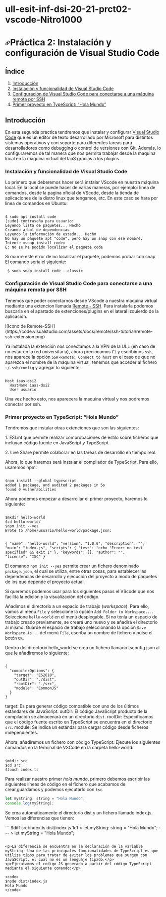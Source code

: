 # ull-esit-inf-dsi-20-21-prct02-vscode-Nitro1000
<h1><a id="user-content-práctica-2-instalación-y-configuración-de-visual-studio-code" class="anchor" aria-hidden="true" href="#práctica-2-instalación-y-configuración-de-visual-studio-code"><svg class="octicon octicon-link" viewBox="0 0 16 16" version="1.1" width="16" height="16" aria-hidden="true"><path fill-rule="evenodd" d="M7.775 3.275a.75.75 0 001.06 1.06l1.25-1.25a2 2 0 112.83 2.83l-2.5 2.5a2 2 0 01-2.83 0 .75.75 0 00-1.06 1.06 3.5 3.5 0 004.95 0l2.5-2.5a3.5 3.5 0 00-4.95-4.95l-1.25 1.25zm-4.69 9.64a2 2 0 010-2.83l2.5-2.5a2 2 0 012.83 0 .75.75 0 001.06-1.06 3.5 3.5 0 00-4.95 0l-2.5 2.5a3.5 3.5 0 004.95 4.95l1.25-1.25a.75.75 0 00-1.06-1.06l-1.25 1.25a2 2 0 01-2.83 0z"></path></svg></a>Práctica 2: Instalación y configuración de Visual Studio Code</h1>

## Índice
1. [Introducción](#id1)
2. [Instalación y funcionalidad de Visual Studio Code](#id2)
3. [Configuración de Visual Studio Code para conectarse a una máquina remota por SSH](#id3)
4. [Primer proyecto en TypeScript: “Hola Mundo”](#id4)

## Introducción<a name="id1"></a>

<p>En esta segunda practica tendremos que instalar y configurar <a href="https://es.wikipedia.org/wiki/Visual_Studio_Code" rel="nofollow">Visual Studio Code</a> que es un editor de texto desarrollado por Microsoft para distintos sistemas operativos y con soporte para diferentes tareas para desarrolladores como debugging o control de versiones con Git. Además, lo configuraremos de tal manera que nos permita trabajar desde la maquina local en la maquina virtual del IaaS gracias a los plugins.</p>

### Instalación y funcionalidad de Visual Studio Code<a name="id2"></a>

<p>Lo primero que deberemos hacer será instalar VScode en nuestra máquina local. En la local se puede hacer de varias maneras, por ejemplo: linea de comandos, desde la pagina oficial de VScode, desde la tienda de aplicaciones de la distro linux que tengamos, etc. En este caso se hara por linea de comandos en Ubuntu:</p>
<code>
$ sudo apt install code
[sudo] contraseña para usuario: 
Leyendo lista de paquetes... Hecho
Creando árbol de dependencias       
Leyendo la información de estado... Hecho
No hay un paquete apt "code", pero hay un snap con ese nombre.
Intente «snap install code»
E: No se ha podido localizar el paquete code
</code>

<p>Si ocurre este error de no localizar el paquete, podemos probar con snap. El comando seria el siguiente:</p>
<code> $ sudo snap install code --classic</code>

  
### Configuración de Visual Studio Code para conectarse a una máquina remota por SSH<a name="id3"></a>

<p>Tenemos que poder conectarnos desde VScode a nuestra maquina virtual mediante una extencion llamada <a href="https://code.visualstudio.com/docs/remote/ssh-tutorial" rel="nofollow">Remote - SSH</a>. Para instalarla podemos buscarla en el apartado de extenciones/plugins en el lateral izquierdo de la aplicación.</p>
![Icono de Remote-SSH](https://code.visualstudio.com/assets/docs/remote/ssh-tutorial/remote-ssh-extension.png)
<p>Ya instalada la extención nos conectamos a la VPN de la ULL (en caso de no estar en la red universitaria), ahora precionamos <code>F1</code> y escribimos <code>ssh</code>, nos aparece la opción <code>SSH-Remote: Connect to host</code> en el caso de que no aparezca el nombre de la maquina virtual, tenemos que acceder al fichero <code>~/.ssh/config</code> y agregar lo siguiente:</p>

<code>
Host iaas-dsi2
  HostName iaas-dsi2
  User usuario
</code>

<p>Una vez hecho esto, nos aparecera la maquina virtual y nos podremos conectar por ssh.</p>
  
### Primer proyecto en TypeScript: “Hola Mundo”<a name="id4"></a>

<p>Tendremos que instalar otras extenciones que son las siguientes:
 <p>1. ESLint que permite realizar comprobaciones de estilo sobre ficheros que incluyan código fuente en JavaScript y TypeScript.</p>
 <p>2. Live Share permite colaborar en las tareas de desarrollo en tiempo real.</p>
 Ahora, lo que haremos será instalar el compilador de TypeScript. Para ello, usaremos npm:
</p> 

<code>
$npm install --global typescript
added 1 package, and audited 2 packages in 5s
found 0 vulnerabilities
</code>


<p>Ahora podemos empezar a desarrollar el primer proyecto, haremos lo siguiente:</p>

<code>
$mkdir hello-world
$cd hello-world/
$npm init --yes
Wrote to /home/usuario/hello-world/package.json:

{
  "name": "hello-world",
  "version": "1.0.0",
  "description": "",
  "main": "index.js",
  "scripts": {
    "test": "echo \"Error: no test specified\" && exit 1"
  },
  "keywords": [],
  "author": "",
  "license": "ISC"
}
</code>

<p>El comando <code class="language-bash highlighter-rouge">npm init --yes</code> permite crear un fichero denominado <code class="language-bash highlighter-rouge">package.json</code>, el cual se utiliza, entre otras cosas,
para establecer las dependencias de desarrollo y ejecución del proyecto a modo de paquetes de los que depende el
proyecto actual.</p>
<p>Si queremos podemos usar para los siguientes pasos el VScode que nos facilita la edición y la visualización del código.</p>
<p>Añadimos el directorio a un espacio de trabajo (<em>workspace</em>). Para ello, vamos al menú <code class="language-bash highlighter-rouge">File</code> y seleccione
la opción <code class="language-bash highlighter-rouge">Add Folder to Workspace...</code>. Seleccione <code class="language-bash highlighter-rouge">hello-world</code> en el menú desplegable. Si no tenía un espacio de trabajo creado previamente, se creará uno nuevo y se añadirá el directorio al mismo. Guarde el espacio de trabajo seleccionando la opción <code class="language-bash highlighter-rouge">Save Workspace As...</code> del menú <code class="language-plaintext highlighter-rouge">File</code>, escriba un nombre de fichero y pulse el botón <code class="language-bash highlighter-rouge">OK</code>.</p>
<p>Dentro del directorio hello_world se crea un fichero llamado tsconfig.json al que le añadiremos lo siguiente:</p>

<code>
{
  "compilerOptions": {
    "target": "ES2018",
    "outDir": "./dist",
    "rootDir": "./src",
    "module": "CommonJS"
  }
}
</code>

<p>target: Es para generar código compatible con uno de los últimos estándares de JavaScript. outDir: El código JavaScript producto de la compilación se almacenará en un directorio <code class="language-plaintext highlighter-rouge">dist</code>. rootDir: Especificamos que el código fuente escrito en TypeScript se encuentra en el directorio <code class="language-plaintext highlighter-rouge">src</code>. module: Se indica un estándar para cargar código desde ficheros independientes.</p>
<p>Ahora, añadiremos un fichero con código TypeScript. Ejecute los siguientes comandos en la terminal de VSCode en la carpeta hello-world:</p>
<div class="language-bash highlighter-rouge">
<div class="highlight">
<code>
$mkdir src
$cd src
$touch index.ts
</code>
</div></div>
<p>Para realizar nuestro primer <em>hola mundo</em>, primero debemos escribir las siguientes líneas de código en el fichero que acabamos de crear,guardamos y podemos ejecutarlo con <code>tsc</code>.</p>

```JavaScript
let myString: string = "Hola Mundo";
console.log(myString);
```

<p>Se crea automáticamente el directorio dist y un fichero llamado index.js. Vemos las diferencias que tienen:</p>
```
$diff src/index.ts dist/index.js 
1c1
< let myString: string = "Hola Mundo";
---
> let myString = "Hola Mundo";

```

<p>La diferencia se encuentra en la declaración de la variable myString. Una de las principales funcionalidades de TypeScript es que utiliza tipos para tratar de evitar los problemas que surgen con JavaScript, el cual no es un lenguaje tipado.</p>
<p>Ejecutamos el codigo JS generado a partir del código TypeScript mediante el siguiente comando:</p>

<code>
$node dist/index.js
Hola Mundo
</code>

